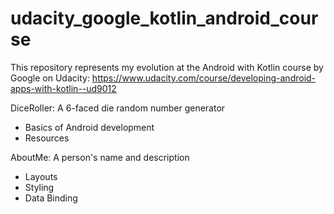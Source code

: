 # udacity_google_kotlin_android_course
This repository represents my evolution at the Android with Kotlin course by Google on Udacity: https://www.udacity.com/course/developing-android-apps-with-kotlin--ud9012

DiceRoller: A 6-faced die random number generator
- Basics of Android development
- Resources

AboutMe: A person's name and description
- Layouts
- Styling
- Data Binding
